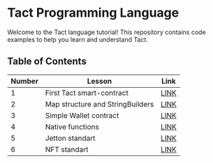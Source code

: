 # Tact Programming Language

Welcome to the Tact language tutorial! This repository contains code examples to help you learn and understand Tact.

## Table of Contents

| Number  | Lesson | Link |
| ------------- | ------------- | ------------- |
| 1  | First Tact smart-contract| [LINK](./lesson1/)  |
| 2  | Map structure and StringBuilders| [LINK](./lesson2/)  |
| 3  | Simple Wallet contract| [LINK](./lesson3/)  |
| 4  | Native functions| [LINK](./lesson4/)  |
| 5  | Jetton standart| [LINK](./lesson5/)  |
| 6  | NFT standart| [LINK](./lesson6/)  |


